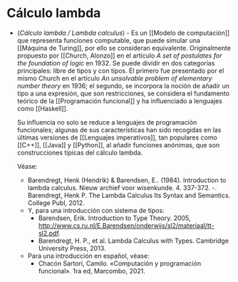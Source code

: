 # Cálculo lambda
- (_Cálculo lambda / Lambda calculus_) - Es un [[Modelo de computación]] que representa funciones computable, que puede simular una [[Máquina de Turing]], por ello se consideran equivalente. Originalmente propuesto por [[Church, Alonzo]] en el artículo _A set of postulates for the foundation of logic_ en 1932. Se puede dividir en dos categorías principales: libre de tipos y con tipos. El primero fue presentado por el mismo Church en el artículo _An unsolvable problem of elementary number theory_ en 1936; el segundo, se incorpora la noción de añadir un tipo a una expresión, que son restricciones, se considera el fundamento teórico de la [[Programación funcional]] y ha influenciado a lenguajes como [[Haskell]]. 
  
  Su influencia no solo se reduce a lenguajes de programación funcionales; algunas de sus características han sido recogidas en las últimas versiones de [[Lenguajes imperativos]], tan populares como [[C++]], [[Java]] y [[Python]], al añadir funciones anónimas, que son construcciones típicas del cálculo lambda.
  
  Véase:
	- Barendregt, Henk (Hendrik) \& Barendsen, E.. (1984). Introduction to lambda calculus. Nieuw archief voor wisenkunde. 4. 337-372.
	   -. Barendregt, Henk P. The Lambda Calculus Its Syntax and Semantics. College Publ, 2012.
	- Y, para una introducción con sistema de tipos:
		- Barendsen, Erik. Introduction to Type Theory. 2005, http://www.cs.ru.nl/E.Barendsen/onderwijs/sl2/materiaal/tt-sl2.pdf.
		- Barendregt, H. P., et al. Lambda Calculus with Types. Cambridge University Press, 2013.
	- Para una introducción en español, véase:
		- Chacón Sartori, Camilo. «Computación y programación funcional». 1ra ed, Marcombo, 2021.